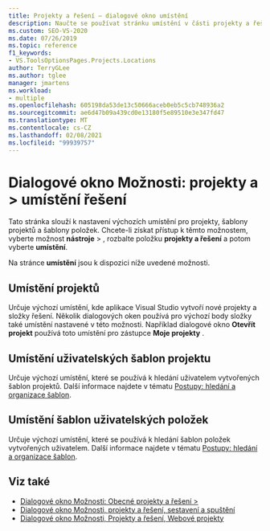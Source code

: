```yaml
---
title: Projekty a řešení – dialogové okno umístění
description: Naučte se používat stránku umístění v části projekty a řešení k nastavení výchozích umístění pro projekty, šablony projektů a šablony položek.
ms.custom: SEO-VS-2020
ms.date: 07/26/2019
ms.topic: reference
f1_keywords:
- VS.ToolsOptionsPages.Projects.Locations
author: TerryGLee
ms.author: tglee
manager: jmartens
ms.workload:
- multiple
ms.openlocfilehash: 605198da53de13c50666aceb0eb5c5cb748936a2
ms.sourcegitcommit: ae6d47b09a439cd0e13180f5e89510e3e347fd47
ms.translationtype: MT
ms.contentlocale: cs-CZ
ms.lasthandoff: 02/08/2021
ms.locfileid: "99939757"
---
```

# <a name="options-dialog-box-projects-and-solutions--locations"></a>Dialogové okno Možnosti: projekty a \> umístění řešení

Tato stránka slouží k nastavení výchozích umístění pro projekty, šablony projektů a šablony položek. Chcete-li získat přístup k těmto možnostem, vyberte možnost **nástroje**  >  , rozbalte položku **projekty a řešení** a potom vyberte **umístění**.

Na stránce **umístění** jsou k dispozici níže uvedené možnosti.

## <a name="projects-location"></a>Umístění projektů

Určuje výchozí umístění, kde aplikace Visual Studio vytvoří nové projekty a složky řešení. Několik dialogových oken používá pro výchozí body složky také umístění nastavené v této možnosti. Například dialogové okno **Otevřít projekt** používá toto umístění pro zástupce **Moje projekty** .

## <a name="user-project-templates-location"></a>Umístění uživatelských šablon projektu

Určuje výchozí umístění, které se používá k hledání uživatelem vytvořených šablon projektů. Další informace najdete v tématu [Postupy: hledání a organizace šablon](../../ide/how-to-locate-and-organize-project-and-item-templates.md).

## <a name="user-item-templates-location"></a>Umístění šablon uživatelských položek

Určuje výchozí umístění, které se používá k hledání šablon položek vytvořených uživatelem. Další informace najdete v tématu [Postupy: hledání a organizace šablon](../../ide/how-to-locate-and-organize-project-and-item-templates.md).

## <a name="see-also"></a>Viz také

- [Dialogové okno Možnosti: Obecné projekty a řešení \>](projects-and-solutions-options-dialog-box.md)
- [Dialogové okno Možnosti, projekty a řešení, sestavení a spuštění](../../ide/reference/options-dialog-box-projects-and-solutions-build-and-run.md)
- [Dialogové okno Možnosti, Projekty a řešení, Webové projekty](../../ide/reference/options-dialog-box-projects-and-solutions-web-projects.md)

